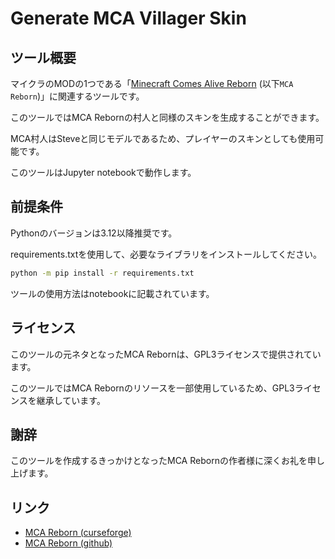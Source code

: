 # Generate MCA Villager Skin

## ツール概要

マイクラのMODの1つである「[Minecraft Comes Alive Reborn](https://www.curseforge.com/minecraft/mc-mods/minecraft-comes-alive-reborn) (以下`MCA Reborn`)」に関連するツールです。

このツールではMCA Rebornの村人と同様のスキンを生成することができます。

MCA村人はSteveと同じモデルであるため、プレイヤーのスキンとしても使用可能です。

このツールはJupyter notebookで動作します。

## 前提条件

Pythonのバージョンは3.12以降推奨です。

requirements.txtを使用して、必要なライブラリをインストールしてください。

```sh
python -m pip install -r requirements.txt
```

ツールの使用方法はnotebookに記載されています。

## ライセンス

このツールの元ネタとなったMCA Rebornは、GPL3ライセンスで提供されています。

このツールではMCA Rebornのリソースを一部使用しているため、GPL3ライセンスを継承しています。

## 謝辞

このツールを作成するきっかけとなったMCA Rebornの作者様に深くお礼を申し上げます。

## リンク

- [MCA Reborn (curseforge)](https://www.curseforge.com/minecraft/mc-mods/minecraft-comes-alive-reborn)
- [MCA Reborn (github)](https://github.com/Luke100000/minecraft-comes-alive)
